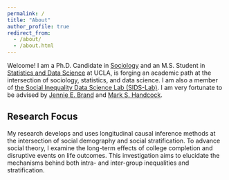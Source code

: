 ```yaml
---
permalink: /
title: "About"
author_profile: true
redirect_from: 
  - /about/
  - /about.html
---
```

Welcome! I am a Ph.D. Candidate in [Sociology](https://soc.ucla.edu/) and an M.S. Student in [Statistics and Data Science](https://statistics.ucla.edu/) at UCLA, is forging an academic path at the intersection of sociology, statistics, and data science. I am also a member of [the Social Inequality Data Science Lab (SIDS-Lab)](https://www.sidatasciencelab.org/). I am very fortunate to be advised by [Jennie E. Brand](https://www.profjenniebrand.com/) and [Mark S. Handcock](https://handcock.github.io/). 

## Research Focus

My research develops and uses longitudinal causal inference methods at the intersection of social demography and social stratification. To advance social theory, I examine the long-term effects of college completion and disruptive events on life outcomes. This investigation aims to elucidate the mechanisms behind both intra- and inter-group inequalities and stratification.
